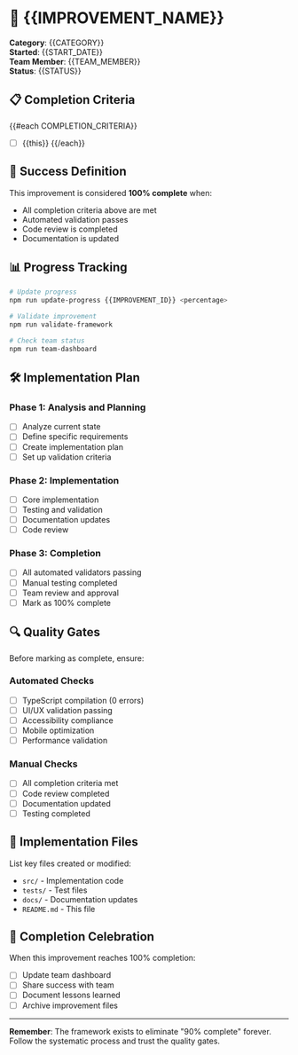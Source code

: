# 🎯 {{IMPROVEMENT_NAME}}

**Category**: {{CATEGORY}}  
**Started**: {{START_DATE}}  
**Team Member**: {{TEAM_MEMBER}}  
**Status**: {{STATUS}}

## 📋 Completion Criteria

{{#each COMPLETION_CRITERIA}}
- [ ] {{this}}
{{/each}}

## 🎯 Success Definition

This improvement is considered **100% complete** when:
- All completion criteria above are met
- Automated validation passes
- Code review is completed
- Documentation is updated

## 📊 Progress Tracking

```bash
# Update progress
npm run update-progress {{IMPROVEMENT_ID}} <percentage>

# Validate improvement
npm run validate-framework

# Check team status
npm run team-dashboard
```

## 🛠️ Implementation Plan

### Phase 1: Analysis and Planning
- [ ] Analyze current state
- [ ] Define specific requirements
- [ ] Create implementation plan
- [ ] Set up validation criteria

### Phase 2: Implementation
- [ ] Core implementation
- [ ] Testing and validation
- [ ] Documentation updates
- [ ] Code review

### Phase 3: Completion
- [ ] All automated validators passing
- [ ] Manual testing completed
- [ ] Team review and approval
- [ ] Mark as 100% complete

## 🔍 Quality Gates

Before marking as complete, ensure:

### Automated Checks
- [ ] TypeScript compilation (0 errors)
- [ ] UI/UX validation passing
- [ ] Accessibility compliance
- [ ] Mobile optimization
- [ ] Performance validation

### Manual Checks
- [ ] All completion criteria met
- [ ] Code review completed
- [ ] Documentation updated
- [ ] Testing completed

## 📁 Implementation Files

List key files created or modified:

- `src/` - Implementation code
- `tests/` - Test files
- `docs/` - Documentation updates
- `README.md` - This file

## 🎉 Completion Celebration

When this improvement reaches 100% completion:
- [ ] Update team dashboard
- [ ] Share success with team
- [ ] Document lessons learned
- [ ] Archive improvement files

---

**Remember**: The framework exists to eliminate "90% complete" forever. Follow the systematic process and trust the quality gates.
